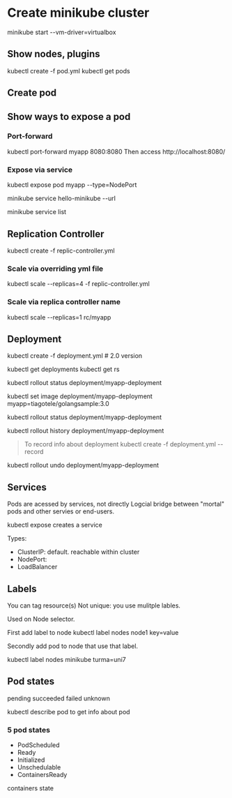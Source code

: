 # Create minikube cluster

minikube start --vm-driver=virtualbox

## Show nodes, plugins


kubectl create -f pod.yml
kubectl get pods
## Create pod

## Show ways to expose a pod

### Port-forward
kubectl port-forward myapp 8080:8080
Then access http://localhost:8080/

### Expose via service 

kubectl expose pod myapp --type=NodePort

minikube service hello-minikube --url

minikube service list

## Replication Controller

kubectl create -f replic-controller.yml 

### Scale via overriding yml file

kubectl scale --replicas=4 -f replic-controller.yml

### Scale via replica controller name
kubectl scale --replicas=1 rc/myapp


## Deployment
kubectl create -f deployment.yml # 2.0 version

kubectl get deployments
kubectl get rs

kubectl rollout status deployment/myapp-deployment

kubectl set image deployment/myapp-deployment myapp=tiagotele/golangsample:3.0

kubectl rollout status deployment/myapp-deployment

kubectl rollout history deployment/myapp-deployment

> To record info about deployment
> kubectl create -f deployment.yml --record

kubectl rollout undo deployment/myapp-deployment

## Services
Pods are acessed by services, not directly
Logcial bridge between "mortal" pods and other servies or end-users.

kubectl expose creates a service

Types:
- ClusterIP: default. reachable within cluster
- NodePort: 
- LoadBalancer

## Labels

You can tag resource(s)
Not unique: you use mulitple lables.

Used on Node selector.

First add label to node
kubectl label nodes node1 key=value

Secondly add pod to node that use that label.

kubectl label nodes minikube turma=uni7


## Pod states

pending
succeeded
failed
unknown

kubectl describe pod to get info about pod

### 5 pod states
- PodScheduled
- Ready
- Initialized
- Unschedulable
- ContainersReady

containers state


